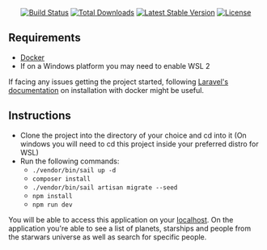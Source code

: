
<p align="center">
<a href="https://github.com/laravel/framework/actions"><img src="https://github.com/laravel/framework/workflows/tests/badge.svg" alt="Build Status"></a>
<a href="https://packagist.org/packages/laravel/framework"><img src="https://img.shields.io/packagist/dt/laravel/framework" alt="Total Downloads"></a>
<a href="https://packagist.org/packages/laravel/framework"><img src="https://img.shields.io/packagist/v/laravel/framework" alt="Latest Stable Version"></a>
<a href="https://packagist.org/packages/laravel/framework"><img src="https://img.shields.io/packagist/l/laravel/framework" alt="License"></a>
</p>

## Requirements

- [Docker](https://docs.docker.com/engine/install/)
- If on a Windows platform you may need to enable WSL 2

If facing any issues getting the project started, following [Laravel's documentation](https://laravel.com/docs/10.x/installation#laravel-and-docker) on installation with docker might be useful.

## Instructions

- Clone the project into the directory of your choice and cd into it (On windows you will need to cd this project inside your preferred distro for WSL)
- Run the following commands: 
    - ```./vendor/bin/sail up -d```
    - ```composer install```
    - ```./vendor/bin/sail artisan migrate --seed```
    - ```npm install```
    - ```npm run dev```

You will be able to access this application on your [localhost](http://localhost/).
On the application you're able to see a list of planets, starships and people from the starwars universe as well as search for specific people.


